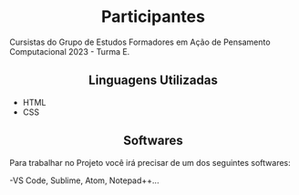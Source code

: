 <h1 align="center"> Participantes </h1> 

Cursistas do Grupo de Estudos Formadores em Ação de Pensamento Computacional 2023 - Turma E.

<h2 align="center"> Linguagens Utilizadas </h2> 

- HTML
- CSS

<h2 align="center"> Softwares </h2> 

Para trabalhar no Projeto você irá precisar de um dos seguintes softwares:

-VS Code, Sublime, Atom, Notepad++...
